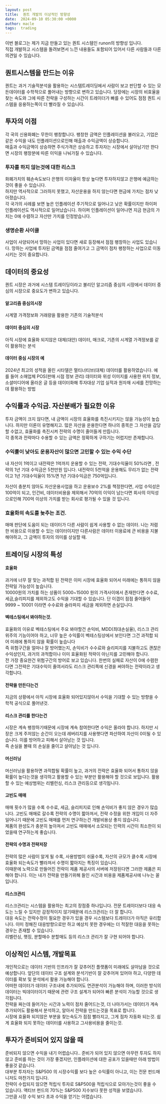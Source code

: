```yaml
---
layout: post
title:  퀀트 개발의 이상적인 방향성
date:  2024-09-10 05:30:00 +0000
author: macle
tags:  trading
---
```


이번 블로그는 제가 지금 만들고 있는 퀀트 시스템인 runon의 방향성 입니다.
<br>
직접 개발하고 시스템을 돌려보면서 느낀 내용들도 포함되어 있어서 다른 사람들과 다른 의견일 수 있습니다.

## 퀀트시스템을 만드는 이유
퀀트는 과거 기술적분석을 활용하는 시스템트레이딩에서 사람이 보고 판단할 수 있는 모든데이터를 수학적으로 풀어내는 방향으로 변하고 있습니다. 
당장에는 시장의 비효율을 찾는 속도와 그에 따른 전략을 구성하는 시간이 트레이더가 빠를 수 있어도 점점 퀀트 시스템을 응용하는쪽이 더 빨라질 수 있습니다.

## 투자의 이점
각 국의 신용화폐는 무한이 팽창합니다. 팽창한 금액은 인플레이션을 불러오고, 기업은 같은 수익을 내도 인플레이션으로인해 매출과 수익금액이 상승합니다.
<br>
매출과 수익금액이 상승하면 주식가격은 상승하고 투자자는 시장에서 살아남기만 한다면 시장의 팽창분에 따른 이익을 나눠가질 수 있습니다.

### 투자를 하지 않는것에 대한 리스크
화폐가치의 훼손속도보다 은행의 이자율이 항상 높다면 투자하지않고 은행에 예금하는것이 좋을 수 있습니다. 
<br>
하지만 역사적으로 그러하지 못했고, 자산운용을 하지 않는다면 현금에 가치는 점차 낮아졌습니다.
<br>
각 국가의 사례를 보면 높은 인플레이션 주기적으로 일어나고 낮은 확률이지만 하이퍼 인플레이션도 역사적으로 일어났습니다. 하이퍼 인플레이션이 일어나면 지금 현금의 가치는 0에 수렴하고 자산만 가치를 인정받습니다.
### 생명순환 사이클
사업이 사양되어서 망하는 사업이 있다면 새로 등장해서 점점 팽창하는 사업도 있습니다. 망하는 사업에 투자된 금액을 점점 줄여가고 그 금액이 점차 팽창하는 사업으로 이동시키는 것이 중요합니다.

## 데이터의 중요성
퀀트 시장은 과거에 시스템 트레이딩이라고 불리던 알고리즘 중심의 시장에서 데이터 중심의 시장으로 중요도가 변하고 있습니다.

#### 알고리즘 중심의시장
시계열 가격정보화 거래량을 활용한 기존의 기술적분석

#### 데이터 중심의 시장
아직 시장에 효율화 되지않은 대체(대안) 데이터, 매크로, 기존의 시계열 가격정보를 같이 활용하는 분석

#### 데이터 중심 시장의 예
2024년 최고의 성적을 올린 시타델은 멀티너티브(대체) 데이터를 활용하였습니다. 예를 들어 소매업체 POS(판매 시점 정보 관리) 데이터와 위성 이미지를 사용한 위치 정보, 소셜미디어에 올라온 글 등을 데이터화해 투자대상 기업 실적과 원자재 시세를 전망하는데 활용하는 방법

## 수익률과 수익금. 자산분배가 필요한 이유
투자 금액이 크지 않다면, 내 금액이 시장의 효율화를 촉진시키지는 않을 가능성이 높습니다. 하지만 이론이 유명해지고. 많은 자산을 운용한다면 하나의 종목은 그 자산을 감당할 수없고, 효율화를 촉진시켜 전략의 수명이 줄어들게 만듭니다. 
<br>
각 종목과 전략마다 수용할 수 있는 금액은 정확하게 구하기는 어렵지만 존재합니다.

### 수익률이 낮아도 운용자산이 많으면 고민할 수 있는 수익 수단
내 자산이 1억이고 내전략은 1억까지 운용할 수 있는 전략, 기대수익율이 50%라면 , 전략의 1년 기대 수익금은 5천만원 입니다. 내전략이 5천억을 운용해도 무리가 없는 전략이고 1년 기대수익율이 15%면 1년 기대수익금은 750억입니다.

자산이 충분치 않아도 자산운용사업을 하고 운용보수 2%를 책정한다면, 사업 수익성은 100억이 되고, 인건비, 데이터비용을 제외해서 70억의 이익이 남는다면
회사의 이익성으로인해 700억 이상의 가치를 받는 회사로 평가될 수 있을 것 입니다. 

### 효율화의 속도를 늦추는 조건.
매매 판단에 도움이 되는 데이터가 다른 사람이 쉽게 사용할 수 없는 데이터. 나는 저렴한 비용으로 이용할 수 있는 데이터이지만 다른사람은 데이터 이용료에 큰 비용을 지불해야하고, 그 금액이 투자의 의미를 상실할 때.

## 트레이딩 시장의 특성

#### 효율화
과거에 너무 잘 맞는 과적합 된 전략은 이미 시장에 효율화 되어서 미래에는 통하지 않을 전략일 가능성이 높습니다.
<br>
10000원의 가치를 하는 상품이 5000~15000 원의 가격사이에서 존재한다면 수수료,세금,슬리피지를 제외하고도 수익을 기대할 수 있습니다. 단 이갭이 점점 줄어들어 9999 ~ 10001 이라면 수수료와 술라파지 세금을 제외하면 손실입니다.


#### 벡테스팅에서 봐야하는것.
효율화의 이유로 벡테스팅에서 주요 봐야할건 손익비, MDD(최대손실율), 리스크 관리 위주의 기능이어야 하고, 너무 높은 수익률이 벡테스팅상에서 보인다면 그건 과적합 되어 미래에 통하지 않을 확률이 높습니다
<br>
즉 위험구간을 얼마나 잘 방어했는지, 손익비가 수수료와 슬리피지를 지불하고도 괜찮은 수익성인지, 과거의 과적합이나 이미 효율화된 적략이 아닌지를 고민해야 합니다.
<br>
전 가장 중요한건 위험구간의 방어로 보고 있습니다. 한번의 실패로 자산이 0에 수렴한다면 그전략은 기대수익이 줄여서라도 리스크 관리쪽에 신경을 써야하는 전략이라고 생각합니다.

#### 전략을 만든다는건
지금의 상황에서 아직 시장에 효율화 되어있지않아서 수익을 기대할 수 있는 방향을 수학적 공식으로 풀어낸것.
#### 리스크 관리를 한다는건 
시장은 계속 팽창하기때문에 시장에 계속 참여한다면 수익은 올라야 합니다. 하지만 시장은 크게 주저않는 순간이 오는데 레버리지를 사용햇다면 파산하여 자산이 0이될 수 있습니다. 이를 방어하고 피해서 살아남는 것 입니다.
<br>
즉 손실을 볼때 의 손실을 줄이고 살아남는 것 입니다.

#### 머신러닝
머신러닝을 활용하면 과적합될 확률이 높고, 과거의 전략은 효율화 되어서 통하지 않을 확률이 높다는것을 생각하고 활용할 수 있는 부분만 활용해야 할 것으로 보입니다. 활용할 수 있는 예상범위는 리벨런싱, 리스크 관리등으로 생각됩니다.

#### 고빈도 매매
매매 횟수가 많을 수록 수수료, 세금, 슬리피지로 인해 손익비가 좋지 않은 경우가 많습니다. 고빈도 매매로 갈수록 전략의 수명이 짧아져서, 전략 수정을 위한 개입이 더 자주일어나기 때문에 고빈도 매매를 먼저 연구하는건 개발비용상 좋지 않습니다. 
<br>
제품의 완성도가 충분히 높아져서 고빈도 매매에서 소모되는 인력의 시간이 최소한이 되었을때 연구하는게 좋습니다.


#### 전략의 수명과 전략저장
전략의 많은 사람이 알게 될 수록, 사용방법이 쉬울수록, 자산의 규모가 클수록 시장에 효율화 되는속도가 빨라져서 수명이 짧아지는 특징이 있습니다.
<br>
이때문에 노력으로 만들어진 전략이 제품 제공사의 서버에 저장된다면 그러한 제품은 피해야 합니다. 이는 내가 전략을 만들기위해 들인 시간과 비용을 제품제공사에 나누는 꼴 입니다.

#### 리스크관리
리스크관리는 시스템을 활용하는 최고의 장점중 하나입니다. 전문 트레이더보다 대응 속도는 느릴 수 있지만 감정적이지 않기때문에 리스크관리는 더 잘 합니다. 
<br>
대응 속도는 전략수정이 필요한 경우가 있을 경우 시스템보다 트레이더가 아직은 유리합니다. 이미 정해진 대응방향으로만 하고 예상치 못한 경우에는 더 적잘한 대응을 못하는 경우는 존재할 수 있습니다.
<br>
리벨런싱, 햇징, 분할매수 분할매도 등의 리스크 관리가 잘 구현 되어야 합니다.


## 이상적인 시스템, 개발목표
개인적으로는 데이터 기반의 인프라가 잘 갖추어진 플랫폼이 미래에도 살아남을 것으로 예상합니다. 앞단의 데이터 구조 설계와 분석기반이 잘 갖추어져 있어야 하고, 다양한 데이터를 확보 및 분석에서 활용 가능해야 합니다.
<br>
어떠한 데이터가 데이터 구조내에 추가되어도 연관분석이 가능해야 하며, 이러한 방식의 데이터는 빅데이터이기 때문에 관련 구조 설계가 되어야 빠른 분석이 가능할 것으로 생각됩니다.
<br>
전략을 짜는데 들어가는 시간과 노력이 점차 줄어드는것, 더 나아가서는 데이터가 계속 추가되어도 활용해서 분석하고, 알아서 전략을 만드는것을 목표로 합니다.
<br>
시장에 효율화 되지않은 부분을 찾는속도가 점점 빨라지고, 그게 점차 자동화 되는것. 쉽게 효율화 되지 못하는 데이터를 사용하고 그사용비용을 줄이는것.


## 투자가 준비되어 있지 않을 때
준비되지 않으면 수익을 내기 어렵습니다.. 준비가 되어 있지 않으면 아무런 투자도 하지 않고 준비를 하는 것이 가장 좋겠지만, 인플레이션에 대한 공포가 있을때만 아래 방법이 좋을것 같습니다.
<br>
대부분 투자자는 S&P500 의 시장수익률 보다 높은 수익률이 아니고, 이는 전문 펀드매니저도 마찬가지 입니다.
<br>
전략이 수립되지 않으면 적립식 투자로 S&P500을 적립식으로 모아가는것이 좋을 수 있습니다. 액티브 펀드의 70%는 S&P500 지수보다 못한 성적을 보였습니다.
<br>
그만큼 시장 수익 보다 초과 수익을 얻기는 어렵습니다.


